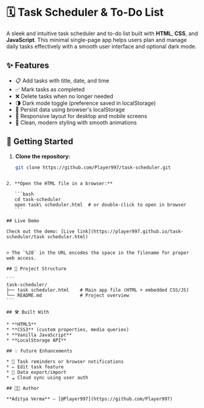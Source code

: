 # 🗓️ Task Scheduler & To-Do List

A sleek and intuitive task scheduler and to-do list built with **HTML**, **CSS**, and **JavaScript**. This minimal single-page app helps users plan and manage daily tasks effectively with a smooth user interface and optional dark mode.

## ✨ Features

- 📋 Add tasks with title, date, and time
- ✅ Mark tasks as completed
- ❌ Delete tasks when no longer needed
- 🌗 Dark mode toggle (preference saved in localStorage)
- 💾 Persist data using browser's localStorage
- 📱 Responsive layout for desktop and mobile screens
- 🎨 Clean, modern styling with smooth animations

## 🚀 Getting Started

1. **Clone the repository:**
   ```bash
   git clone https://github.com/Player997/task-scheduler.git
````

2. **Open the HTML file in a browser:**

   ```bash
   cd task-scheduler
   open task\ scheduler.html  # or double-click to open in browser
   ```

## Live Demo

Check out the demo: [Live link](https://player997.github.io/task-scheduler/task scheduler.html)


> The `%20` in the URL encodes the space in the filename for proper web access.

## 📁 Project Structure

```
task-scheduler/
├── task scheduler.html    # Main app file (HTML + embedded CSS/JS)
└── README.md              # Project overview
```

## 🛠️ Built With

* **HTML5**
* **CSS3** (custom properties, media queries)
* **Vanilla JavaScript**
* **LocalStorage API**

## 💡 Future Enhancements

* 🔔 Task reminders or browser notifications
* ✏️ Edit task feature
* 🔄 Data export/import
* ☁️ Cloud sync using user auth

## 🧑‍💻 Author

**Aditya Verma** – [@Player997](https://github.com/Player997)
